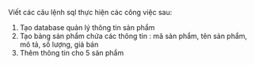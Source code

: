 Viết các câu lệnh sql thực hiện các công việc sau:
1. Tạo database quản lý thông tin sản phẩm
2. Tạo bảng sản phẩm chứa các thông tin : mã sản phẩm, tên sản phẩm, mô tả, số lượng, giá bán
3. Thêm thông tin cho 5 sản phẩm